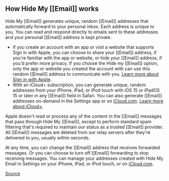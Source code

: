 ## How Hide My [[Email]] works

Hide My [[Email]] generates unique, random [[Email]] addresses that automatically forward to your personal inbox. Each address is unique to you. You can read and respond directly to emails sent to these addresses and your personal [[Email]] address is kept private.

-   If you create an account with an app or visit a website that supports Sign in with Apple, you can choose to share your [[Email]] address, if you're familiar with the app or website, or hide your [[Email]] address, if you'd prefer more privacy. If you choose the Hide my [[Email]] option, only the app or website you created the account with can use this random [[Email]] address to communicate with you. [Learn more about Sign in with Apple](https://support.apple.com/kb/HT210318). 
-   With an iCloud+ subscription, you can generate unique, random addresses from your iPhone, iPad, or iPod touch with iOS 15 or iPadOS 15 or later in any [[Email]] field in Safari. You can also generate [[Email]] addresses on-demand in the Settings app or on [iCloud.com](https://icloud.com/). [Learn more about iCloud+](https://support.apple.com/kb/HT201318). 

Apple doesn't read or process any of the content in the [[Email]] messages that pass through Hide My [[Email]], except to perform standard spam filtering that's required to maintain our status as a trusted [[Email]] provider. All [[Email]] messages are deleted from our relay servers after they're delivered to you, usually within seconds.

At any time, you can change the [[Email]] address that receives forwarded messages. Or you can choose to turn off [[Email]] forwarding to stop receiving messages. You can manage your addresses created with Hide My Email in Settings on your iPhone, iPad, or iPod touch, or on [iCloud.com](https://icloud.com/).

[Source](https://support.apple.com/en-us/HT210425)